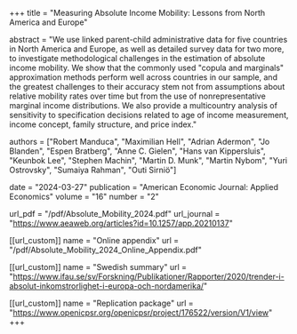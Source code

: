 +++
title = "Measuring Absolute Income Mobility: Lessons from North America and Europe"

abstract = "We use linked parent-child administrative data for five countries in North America and Europe, as well as detailed survey data for two more, to investigate methodological challenges in the estimation of absolute income mobility. We show that the commonly used \"copula and marginals\" approximation methods perform well across countries in our sample, and the greatest challenges to their accuracy stem not from assumptions about relative mobility rates over time but from the use of nonrepresentative marginal income distributions. We also provide a multicountry analysis of sensitivity to specification decisions related to age of income measurement, income concept, family structure, and price index."

authors = ["Robert Manduca", "Maximilian Hell", "Adrian Adermon", "Jo Blanden", "Espen Bratberg", "Anne C. Gielen", "Hans van Kippersluis", "Keunbok Lee", "Stephen Machin", "Martin D. Munk", "Martin Nybom", "Yuri Ostrovsky", "Sumaiya Rahman", "Outi Sirniö"]

date = "2024-03-27"
publication = "American Economic Journal: Applied Economics"
volume = "16"
number = "2"

url_pdf = "/pdf/Absolute_Mobility_2024.pdf"
url_journal = "https://www.aeaweb.org/articles?id=10.1257/app.20210137"

[[url_custom]]
name = "Online appendix"
url = "/pdf/Absolute_Mobility_2024_Online_Appendix.pdf"

[[url_custom]]
name = "Swedish summary"
url = "https://www.ifau.se/sv/Forskning/Publikationer/Rapporter/2020/trender-i-absolut-inkomstrorlighet-i-europa-och-nordamerika/"

[[url_custom]]
name = "Replication package"
url = "https://www.openicpsr.org/openicpsr/project/176522/version/V1/view"
+++
